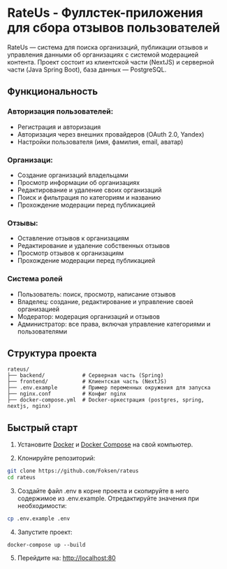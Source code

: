 # RateUs - Фуллстек-приложения для сбора отзывов пользователей

RateUs — система для поиска организаций, публикации отзывов и управления данными об организациях с системой модерацией контента. Проект состоит из клиентской части (NextJS) и серверной части (Java Spring Boot), база данных — PostgreSQL.

## Функциональность

### Авторизация пользователей:
   - Регистрация и авторизация
   - Авторизация через внешних провайдеров (OAuth 2.0, Yandex)
   - Настройки пользователя (имя, фамилия, email, аватар)

### Организаци:
   - Создание организаций владельцами
   - Просмотр информации об организациях
   - Редактирование и удаление своих организаций
   - Поиск и фильтрация по категориям и названию
   - Прохождение модерации перед публикацией

### Отзывы:
   - Оставление отзывов к организациям
   - Редактирование и удаление собственных отзывов
   - Просмотр отзывов к организациям
   - Прохождение модерации перед публикацией

### Система ролей

   - Пользователь: поиск, просмотр, написание отзывов  
   - Владелец: создание, редактирование и управление своей организацией  
   - Модератор: модерация организаций и отзывов  
   - Администратор: все права, включая управление категориями и пользователями  

## Структура проекта

```
rateus/
├── backend/            # Серверная часть (Spring)
├── frontend/           # Клиентская часть (NextJS)
├── .env.example        # Пример переменных окружения для запуска
├── nginx.conf          # Конфиг nginx
├── docker-compose.yml  # Docker-оркестрация (postgres, spring, nextjs, nginx)
```

## Быстрый старт

1. Установите [Docker](https://docs.docker.com/get-docker/) и [Docker Compose](https://docs.docker.com/compose/install/) на свой компьютер.

2. Клонируйте репозиторий:
   
```bash
git clone https://github.com/Foksen/rateus
cd rateus
```

3. Создайте файл .env в корне проекта и скопируйте в него содержимое из .env.example.   Отредактируйте значения при необходимости:

```bash
cp .env.example .env
```

4. Запустите проект:

```
docker-compose up --build
```

5. Перейдите на: [http://localhost:80](http://localhost:80)
